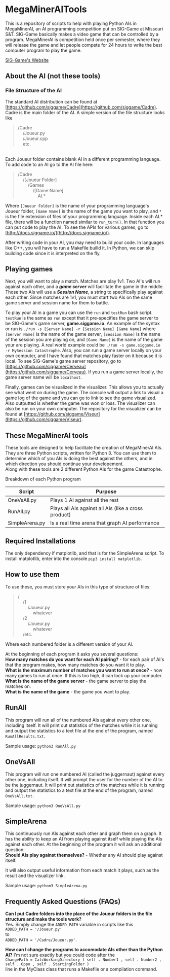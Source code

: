 # MegaMinerAITools
This is a repository of scripts to help with playing Python AIs in MegaMinerAI, an AI programming competition put on SIG-Game at Missouri S&T.  SIG-Game basically makes a video game that can be controlled by a program.  MegaMinerAI is competition held once per semester, where they will release the game and let people compete for 24 hours to write the best computer program to play the game.

[SIG-Game's Website](http://siggame.io/)

## About the AI (not these tools)
### File Structure of the AI
The standard AI distribution can be found at [https://github.com/siggame/Cadre](https://github.com/siggame/Cadre).  Cadre is the main folder of the AI.  A simple version of the file structure looks like
> /Cadre<br>
> &nbsp;&nbsp;&nbsp;&nbsp;/Joueur.py<br>
> &nbsp;&nbsp;&nbsp;&nbsp;/Joueur.cpp<br>
> &nbsp;&nbsp;&nbsp;&nbsp;etc.

<br>
Each Joueur folder contains blank AI in a different programming language.  To add code to an AI go to the AI file here:

> /Cadre<br>
> &nbsp;&nbsp;&nbsp;&nbsp;/[Joueur Folder]<br>
> &nbsp;&nbsp;&nbsp;&nbsp;&nbsp;&nbsp;&nbsp;&nbsp;/Games<br>
> &nbsp;&nbsp;&nbsp;&nbsp;&nbsp;&nbsp;&nbsp;&nbsp;&nbsp;&nbsp;&nbsp;&nbsp;/[Game Name]<br>
> &nbsp;&nbsp;&nbsp;&nbsp;&nbsp;&nbsp;&nbsp;&nbsp;&nbsp;&nbsp;&nbsp;&nbsp;&nbsp;&nbsp;&nbsp;&nbsp;AI.*

Where `[Joueur Folder]` is the name of your programming language's Joueur folder, `[Game Name]` is the name of the game you want to play, and `*` is the file extension of files of your programming language.  Inside each AI.* file, there will be a function named similar to `run_turn()`.  In that function you can put code to play the AI.  To see the APIs for various games, go to [http://docs.siggame.io/](http://docs.siggame.io/).

After writing code in your AI, you may need to build your code.  In languages like C++, you will have to run a Makefile builld it.  In Python, we can skip building code since it is interpreted on the fly.

## Playing games
Next, you will want to play a match.  Matches are play 1v1.  Two AI's will run against each other, and a ***game server*** will facilitate the game in the middle.  Those two AIs will use a ***Session Name***, a string to specifically play against each other.  Since matches are 1v1, you must start two AIs on the same game server and session name for them to battle.

To play your AI in a game you can use the `run` and `testRun` bash script.
`testRun` is the same as `run` except that it pre-specifies the game server to be SIG-Game's game server, **game.siggame.io**.  An example of the syntax or run is `./run -s [Server Name] -r [Session Name] [Game Name]` where `[Server Name]` is the name of the game server, `[Session Name]` is the name of the session you are playing on, and `[Game Name]` is the name of the game your are playing.  A real world example could be `./run -s game.siggame.io -r MySession Catastrophe`.  Also, you can run a game server locally on your own computer, and I have found that matches play faster on it because it is local.  To see SIG-Game's game server repository, go to [https://github.com/siggame/Cerveau](https://github.com/siggame/Cerveau).  If you run a game server locally, the game server name will be `localhost`.

Finally, games can be visualized in the visualizer.  This allows you to actually see what went on during the game.  The console will output a link to visual a game log of the game and you can go to link to see the game visualized.  Also outputted is whether the game was won or loss.  The visualizer can also be run on your own computer.  The repository for the visualizer can be found at [https://github.com/siggame/Viseur](https://github.com/siggame/Viseur).

## These MegaMinerAI tools
These tools are designed to help facilitate the creation of MegaMinerAI AIs.  They are three Python scripts, written for Python 3.  You can use them to determine which of you AIs is doing the best against the others, and in which direction you should continue your developement.<br>Along with these tools are 2 different Python AIs for the game Catastrophe.

Breakdown of each Python program

| Script         | Purpose                                              |
| -------------- | ---------------------------------------------------- |
| OneVsAll.py    | Plays 1 AI against all the rest                      |
| RunAll.py      | Plays all AIs against all AIs (like a cross product) |
| SimpleArena.py | Is a real time arena that graph AI performance       |

## Required Installations
The only dependency if matplotlib, and that is for the SimpleArena script.
To install matplotlib, enter into the console `pip3 install matplotlib`.

## How to use them

To use these, you must store your AIs in this type of structure of files:

> /<br>
> &nbsp;&nbsp;&nbsp;&nbsp;/1<br>
> &nbsp;&nbsp;&nbsp;&nbsp;&nbsp;&nbsp;&nbsp;&nbsp;/Joueur.py<br>
> &nbsp;&nbsp;&nbsp;&nbsp;&nbsp;&nbsp;&nbsp;&nbsp;&nbsp;&nbsp;&nbsp;&nbsp;whatever<br>
> &nbsp;&nbsp;&nbsp;&nbsp;/2<br>
> &nbsp;&nbsp;&nbsp;&nbsp;&nbsp;&nbsp;&nbsp;&nbsp;/Joueur.py<br>
> &nbsp;&nbsp;&nbsp;&nbsp;&nbsp;&nbsp;&nbsp;&nbsp;&nbsp;&nbsp;&nbsp;&nbsp;whatever<br>
> &nbsp;&nbsp;&nbsp;&nbsp;/etc.<br>

Where each numbered folder is a different version of your AI.

At the beginning of each program it asks you several questions:<br>
**How many matches do you want for each AI pairing?** - for each pair of AI's that the program makes, how many matches do you want it to play.<br>
**What is the maximum number of matches you want to run at once?** - how many games to run at once.  If this is too high, it can lock up your computer.<br>
**What is the name of the game server** - the game server to play the matches on.<br>
**What is the name of the game** - the game you want to play.<br>

## RunAll

This program will run all of the numbered AIs against every other one, including itself.  It will print out statistics of the matches while it is running and output the statistics to a text file at the end of the program, named `RunAllResults.txt`.

Sample usage: `python3 RunAll.py`


## OneVsAll

This program will run one numbered AI (called the juggernaut) against every other one, including itself.  It will prompt the user for the number of the AI to be the juggernaut.  It will print out statistics of the matches while it is running and output the statistics to a text file at the end of the program, named `OneVsAll.txt`.

Sample usage: `python3 OneVsAll.py`

## SimpleArena

This continuously run AIs against each other and graph them on a graph.  It has the ability to keep an AI from playing against itself while playing the AIs against each other.  At the beginning of the program it will ask an additional question:<br>**Should AIs play against themselves?** - Whether any AI should play against itself.

It will also output useful information from each match it plays, such as the result and the visualizer link.

Sample usage: `python3 SimpleArena.py`

## Frequently Asked Questions (FAQs)

**Can I put Cadre folders into the place of the Joueur folders in the file structure and make the tools work?**<br>
Yes.  Simply change the `ADDED_PATH` variable in scripts like this<br>
`ADDED_PATH = '/Joueur.py'`<br>
to<br>
`ADDED_PATH = '/Cadre/Joueur.py'`.

**How can I change the programs to accomodate AIs other than the Python AI?**
I'm not sure exactly but you could code after the<br>
`ChangePath = CalcWorkingDirectory ( self . Number1 , self . Number2 , self . Oppo , self . StartingFolder )`<br>
line in the MyClass class that runs a Makefile or a compilation command.
